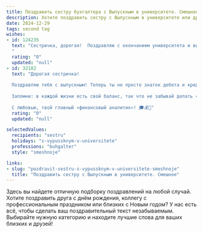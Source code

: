 ```yaml
---
title: Поздравить сестру бухгалтера с Выпускным в университете. Смешное
description: Хотите поздравить сестру с Выпускным в университете или другим праздником? Наш ИИ создаст незабываемое поздравление, а вы обязательно выделитесь среди других.  
date: 2024-12-29
tags: second tag
wishes:
- id: 124235
  text: "Сестричка, дорогая!  Поздравляю с окончанием университета и выходом на свободу… от бесконечных зачетов и лекций! Теперь ты – дипломированный бухгалтер,  готовенькая  справляться с любыми финансовыми потоками, даже если эти потоки – это твои собственные траты на шоппинг!  Пусть твоя карьера будет успешной, а зарплата – настолько высокой, чтобы ты могла позволить себе все, о чем мечтала (ну, почти все,  немного на черный день всё же отложи!).  С праздником!
  "
  rating: "0"
  updated: "null"
- id: 32182
  text: "Дорогая сестричка!
  
  Поздравляю тебя с выпускным! Теперь ты не просто знаток дебета и кредита, а настоящая бухгалтерская волшебница! Пусть твоя жизнь будет полна только «положительных» остатков и «красивых» отчетов, а в мире бухгалтерии всегда будет место для «премиальных» бонусов и «развлекательных» акций!
  
  Запомни: в каждой жизни есть свой баланс, так что не забывай делать «приход» для радости и «расход» для веселья! Пополняй свою жизнь яркими событиями и убирай «налог на скуку»!
  
  С любовью, твой главный «финансовый аналитик»! 🎓💰🥳"
  rating: "0"
  updated: "null"

selectedValues:
  recipients: "sestru"
  holidays: "s-vypussknym-v-universitete"
  professions: "buhgalter"
  style: "smeshnoje"

links:
- slug: "pozdravit-sestru-s-vypussknym-v-universitete-smeshnoje"
  title: "Поздравить сестру с Выпускным в университете. Смешное"
---
```


Здесь вы найдете отличную подборку поздравлений на любой случай.
Хотите поздравить друга с днём рождения, коллегу с профессиональным праздником или близких с Новым годом? У нас есть всё, чтобы сделать ваш поздравительный текст незабываемым. Выбирайте нужную категорию и находите лучшие слова для ваших близких и друзей!

